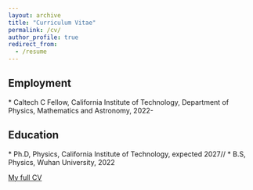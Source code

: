 ```yaml
---
layout: archive
title: "Curriculum Vitae"
permalink: /cv/
author_profile: true
redirect_from:
  - /resume
---
```


<h2>Employment</h2>  
* Caltech C Fellow, California Institute of Technology, Department of Physics, Mathematics and Astronomy, 2022-


<h2>Education</h2>  
* Ph.D, Physics, California Institute of Technology, expected 2027//
* B.S, Physics, Wuhan University, 2022

<span style="color:#5DADE2">[My full CV](https://yuanzeding.github.io/files/cv-yzding.pdf)</span>



